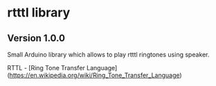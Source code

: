 # rtttl library

Version 1.0.0
------------------------

Small Arduino library which allows to play rtttl ringtones using speaker.

RTTL - [Ring Tone Transfer Language] (https://en.wikipedia.org/wiki/Ring_Tone_Transfer_Language)

